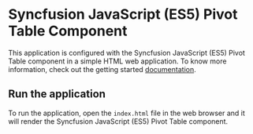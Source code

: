 # Syncfusion JavaScript (ES5) Pivot Table Component

This application is configured with the Syncfusion JavaScript (ES5) Pivot Table component in a simple HTML web application. To know more information, check out the getting started [documentation](https://ej2.syncfusion.com/javascript/documentation/pivotview/getting-started).

## Run the application

To run the application, open the `index.html` file in the web browser and it will render the Syncfusion JavaScript (ES5) Pivot Table component.